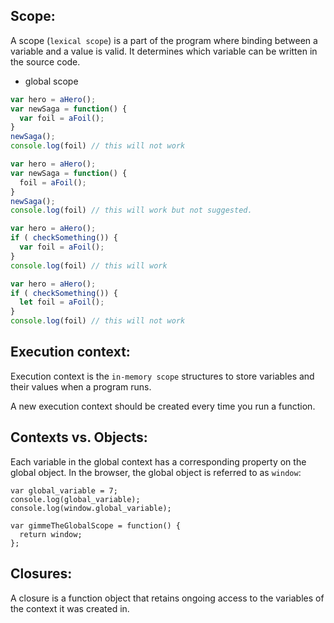 ## Scope:

A scope (`lexical scope`) is a part of the program where binding between a variable and a value is valid.
It determines which variable can be written in the source code.

- global scope


```JavaScript
var hero = aHero();
var newSaga = function() {
  var foil = aFoil();
}
newSaga();
console.log(foil) // this will not work
```

```JavaScript
var hero = aHero();
var newSaga = function() {
  foil = aFoil();
}
newSaga();
console.log(foil) // this will work but not suggested.
```

```JavaScript
var hero = aHero();
if ( checkSomething()) {
  var foil = aFoil();
}
console.log(foil) // this will work
```


```JavaScript
var hero = aHero();
if ( checkSomething()) {
  let foil = aFoil();
}
console.log(foil) // this will not work
```

## Execution context:

Execution context is the `in-memory scope` structures to store variables and their values when a program runs.

A new execution context should be created every time you run a function.


## Contexts vs. Objects:

Each variable in the global context has a corresponding property on the global object. In the browser, the global object is referred to as `window`:

```JavaScript:
var global_variable = 7;
console.log(global_variable);
console.log(window.global_variable);

var gimmeTheGlobalScope = function() {
  return window;
};
```

## Closures:

A closure is a function object that retains ongoing access to the variables of the context it was created in.






